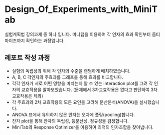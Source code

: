 
# Design_Of_Experiments_with_MiniTab
<a>실험계획법 강의과제 중 하나 입니다. 미니탭을 이용하여 각 인자의 효과 확인부터 옵티마이즈까지 확인하는 과정입니다. </a>

## 레포트 작성 과정
 - 실험의 독립성의 위해 각 인자의 수준을 랜덤하게 배치하였습니다.
 - A, B, C 각인자의 주효과를 그래프를 통해 효과를 비교합니다.
 - 각각 인자가 서로 어떤 영향을 미치는지 알 수 있는 interaction plot를 그려 각 인자의 교효작용을 알아보았습니다. (문제에서 3차교효작용은 없다고 판단하여 3차 교효작용은 제외)
 - 각 주효과와 2차 교효작용의 모든 요인을 고려해 분산분석(ANOVA)을 실시했습니다.
 - ANOVA 표에서 유의하지 않은 인자는 오차에 풀링(pooling)합니다.
 - 잔자 plot을 통해 잔차의 독립성, 등분산성, 정규성을 검정합니다.
 - MiniTab의 Response Optimizer를 이용하여 최적의 인자조합을 찾아냅니다.

